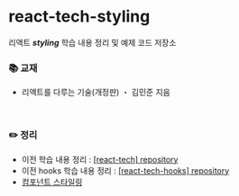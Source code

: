 # react-tech-styling
리액트 ***styling*** 학습 내용 정리 및 예제 코드 저장소
<br>

### 📚 교재
- 리액트를 다루는 기술(개정판) ・ 김민준 지음
<br>

### ✏️ 정리
- 이전 학습 내용 정리 : [[react-tech] repository](https://github.com/LimSeNa/react-tech)
- 이전 hooks 학습 내용 정리 : [[react-tech-hooks] repository](https://github.com/LimSeNa/react-tech-hooks)
- [컴포넌트 스타일링](https://ssena.notion.site/09-930c809fffd84c4a8bca56586eefa103) 
